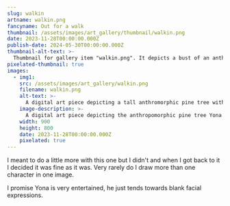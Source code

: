 ```yaml
---
slug: walkin
artname: walkin.png
fancyname: Out for a walk
thumbnail: /assets/images/art_gallery/thumbnail/walkin.png
date: 2023-11-28T00:00:00.000Z
publish-date: 2024-05-30T00:00:00.000Z
thumbnail-alt-text: >-
  Thumbnail for gallery item "walkin.png". It depicts a bust of an anthropomorphic pine tree.
pixelated-thumbnail: true
images:
  - img1:
    src: /assets/images/art_gallery/walkin.png
    filename: walkin.png
    alt-text: >-
      A digital art piece depicting a tall anthromorphic pine tree with an appearance similar to a hedgehog, walking alongside a relatively short anthropomorphic deer.
    image-description: >-
      A digital art piece depicting the anthropomorphic pine tree Yona with an appearance similar to a hedgehog. He is wearing a beige low cut shirt and a teal pencil skirt. He is also wearing a grey mechanical part on his upper left arm, and two jet thrusters are floating behind him. He is walking forwards with a short gait and looking down towards his friend, the anthropomorphic deer Ocha. She is wearing a green sweater with a purple skirt and lighter purple leg warmers. Her light blonde hair is tied into a ponytail by a flower with light blue petals and two large green leaves. She is looking up at him and talking enthusiastically. Her right hand is gesturing and her left hand is held to her body, below her chest.
    width: 900
    height: 800
    date: 2023-11-28T00:00:00.000Z
    pixelated: true
---
```

<p>
	I meant to do a little more with this one but I didn't and when I got back to it I decided it was fine as it was. Very rarely do I draw more than one character in one image.
</p>
<p>
	I promise Yona is very entertained, he just tends towards blank facial expressions.
</p>
